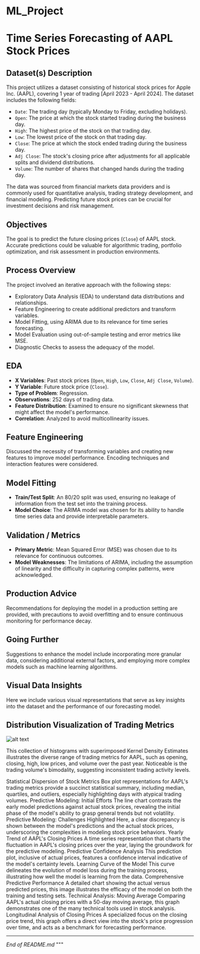 # ML_Project

# Time Series Forecasting of AAPL Stock Prices

## Dataset(s) Description
This project utilizes a dataset consisting of historical stock prices for Apple Inc. (AAPL), covering 1 year of trading [April 2023 - April 2024]. The dataset includes the following fields:

- `Date`: The trading day (typically Monday to Friday, excluding holidays).
- `Open`: The price at which the stock started trading during the business day.
- `High`: The highest price of the stock on that trading day.
- `Low`: The lowest price of the stock on that trading day.
- `Close`: The price at which the stock ended trading during the business day.
- `Adj Close`: The stock's closing price after adjustments for all applicable splits and dividend distributions.
- `Volume`: The number of shares that changed hands during the trading day.

The data was sourced from financial markets data providers and is commonly used for quantitative analysis, trading strategy development, and financial modeling. Predicting future stock prices can be crucial for investment decisions and risk management.

## Objectives
The goal is to predict the future closing prices (`Close`) of AAPL stock. Accurate predictions could be valuable for algorithmic trading, portfolio optimization, and risk assessment in production environments.

## Process Overview
The project involved an iterative approach with the following steps:
- Exploratory Data Analysis (EDA) to understand data distributions and relationships.
- Feature Engineering to create additional predictors and transform variables.
- Model Fitting, using ARIMA due to its relevance for time series forecasting.
- Model Evaluation using out-of-sample testing and error metrics like MSE.
- Diagnostic Checks to assess the adequacy of the model.

## EDA
- **X Variables**: Past stock prices (`Open`, `High`, `Low`, `Close`, `Adj Close`, `Volume`).
- **Y Variable**: Future stock price (`Close`).
- **Type of Problem**: Regression.
- **Observations**: 252 days of trading data.
- **Feature Distribution**: Examined to ensure no significant skewness that might affect the model's performance.
- **Correlation**: Analyzed to avoid multicollinearity issues.

## Feature Engineering
Discussed the necessity of transforming variables and creating new features to improve model performance. Encoding techniques and interaction features were considered.

## Model Fitting
- **Train/Test Split**: An 80/20 split was used, ensuring no leakage of information from the test set into the training process.
- **Model Choice**: The ARIMA model was chosen for its ability to handle time series data and provide interpretable parameters.

## Validation / Metrics
- **Primary Metric**: Mean Squared Error (MSE) was chosen due to its relevance for continuous outcomes.
- **Model Weaknesses**: The limitations of ARIMA, including the assumption of linearity and the difficulty in capturing complex patterns, were acknowledged.

## Production Advice
Recommendations for deploying the model in a production setting are provided, with precautions to avoid overfitting and to ensure continuous monitoring for performance decay.

## Going Further
Suggestions to enhance the model include incorporating more granular data, considering additional external factors, and employing more complex models such as machine learning algorithms.

## Visual Data Insights

Here we include various visual representations that serve as key insights into the dataset and the performance of our forecasting model.

## Distribution Visualization of Trading Metrics

![alt text](URL "WhatsApp Image 2024-04-26 at 9.35.54 PM-2.jpeg")

This collection of histograms with superimposed Kernel Density Estimates illustrates the diverse range of trading metrics for AAPL, such as opening, closing, high, low prices, and volume over the past year. Noticeable is the trading volume's bimodality, suggesting inconsistent trading activity levels.

Statistical Dispersion of Stock Metrics
Box plot representations for AAPL's trading metrics provide a succinct statistical summary, including median, quartiles, and outliers, especially highlighting days with atypical trading volumes.
Predictive Modeling: Initial Efforts
The line chart contrasts the early model predictions against actual stock prices, revealing the initial phase of the model's ability to grasp general trends but not volatility.
Predictive Modeling: Challenges Highlighted
Here, a clear discrepancy is shown between the model's predictions and the actual stock prices, underscoring the complexities in modeling stock price behaviors.
Yearly Trend of AAPL's Closing Prices
A time series representation that charts the fluctuation in AAPL's closing prices over the year, laying the groundwork for the predictive modeling.
Predictive Confidence Analysis
This prediction plot, inclusive of actual prices, features a confidence interval indicative of the model's certainty levels.
Learning Curve of the Model
This curve delineates the evolution of model loss during the training process, illustrating how well the model is learning from the data.
Comprehensive Predictive Performance
A detailed chart showing the actual versus predicted prices, this image illustrates the efficacy of the model on both the training and testing sets.
Technical Analysis: Moving Average
Comparing AAPL's actual closing prices with a 50-day moving average, this graph demonstrates one of the many technical tools used in stock analysis.
Longitudinal Analysis of Closing Prices
A specialized focus on the closing price trend, this graph offers a direct view into the stock's price progression over time, and acts as a benchmark for forecasting performance.

---
*End of README.md*
"""
